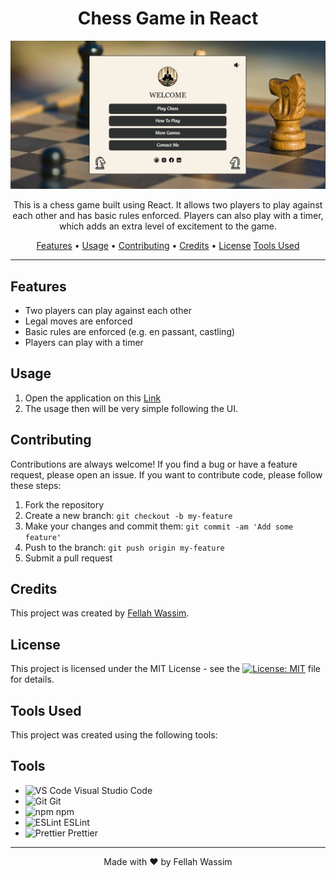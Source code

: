 <h1 align="center">
  Chess Game in React
</h1>

<p align="center">
  <img src="/public/Screenshot1.jpg" alt="Chess Game Screenshot"/>
</p>

<p align="center">
  This is a chess game built using React. It allows two players to play against each other and has basic rules enforced. Players can also play with a timer, which adds an extra level of excitement to the game.
</p>

<p align="center">
  <a href="#features">Features</a> •
  <a href="#usage">Usage</a> •
  <a href="#contributing">Contributing</a> •
  <a href="#credits">Credits</a> •
  <a href="#license">License</a>
  <a href="#tools-used">Tools Used</a>
</p>

<hr>

## Features

- Two players can play against each other
- Legal moves are enforced
- Basic rules are enforced (e.g. en passant, castling)
- Players can play with a timer

## Usage

1. Open the application on this [Link](https://github.com/fellah-wassim)
2. The usage then will be very simple following the UI.

## Contributing

Contributions are always welcome! If you find a bug or have a feature request, please open an issue. If you want to contribute code, please follow these steps:

1. Fork the repository
2. Create a new branch: `git checkout -b my-feature`
3. Make your changes and commit them: `git commit -am 'Add some feature'`
4. Push to the branch: `git push origin my-feature`
5. Submit a pull request

## Credits

This project was created by [Fellah Wassim](https://github.com/fellah-wassim).

## License

This project is licensed under the MIT License - see the [![License: MIT](https://img.shields.io/npm/l/chess?color=%23b58863&label=Licence)](https://github.com/Fellah-wassim/Chess-Game/blob/master/LICENCE) file for details.

## Tools Used

This project was created using the following tools:

## Tools

- <img src="https://img.shields.io/badge/code-VSCode-blue?style=flat-square&logo=visual-studio-code" alt="VS Code" /> Visual Studio Code
- <img src="https://img.shields.io/badge/git-Git-blue?style=flat-square&logo=git" alt="Git" /> Git
- <img src="https://img.shields.io/badge/package-npm-blue?style=flat-square&logo=npm" alt="npm" /> npm
- <img src="https://img.shields.io/badge/linter-ESLint-blue?style=flat-square&logo=eslint" alt="ESLint" /> ESLint
- <img src="https://img.shields.io/badge/code%20formatter-Prettier-blue?style=flat-square&logo=prettier" alt="Prettier" /> Prettier

---

<p align="center">
  Made with ❤️ by Fellah Wassim
</p>
